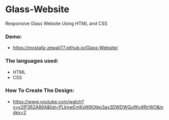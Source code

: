 # Glass-Website
Responsive Glass Website Using HTML and CSS

### Demo:
- https://mostafa-zewail77.github.io/Glass-Website/

### The languages used:
- HTML
- CSS

### How To Create The Design:
- https://www.youtube.com/watch?v=v2jP362A86A&list=PLknwEmKsW8Otkp3ax3DWDWQufKy4RirWO&index=2
